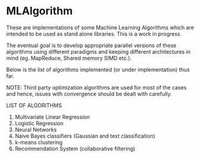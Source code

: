 MLAlgorithm
===========
These are implementations of some Machine Learning Algorithms which are intended to be used as stand alone libraries. 
This is a work in progress. 

The eventual goal is to develop appropriate parallel versions of these algorithms using different paradigms and keeping different architectures in mind (eg. MapReduce, Shared memory SIMD etc.). 

Below is the list of algorithms implemented (or under implementation) thus far.

NOTE: Third party optimization algorithms are used for most of the cases 
and hence, issues with convergence should be dealt with carefully.

LIST OF ALGORITHMS

1. Multivariate Linear Regression
2. Logistic Regression 
3. Neural Networks
4. Naive Bayes classifiers (Gaussian and text classification)
5. k-means clustering
6. Recommendation System (collaborative filtering)
